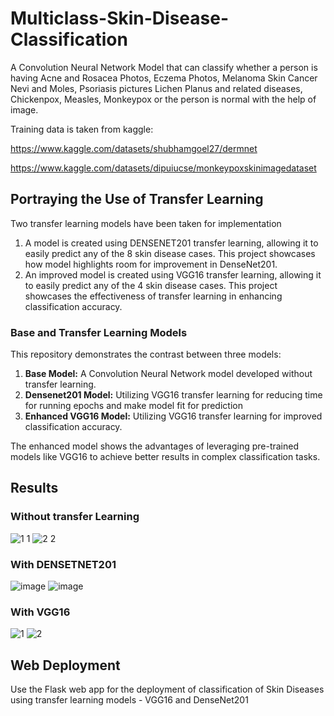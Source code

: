 # Multiclass-Skin-Disease-Classification
A Convolution Neural Network Model that can classify whether a person is having Acne and Rosacea Photos, Eczema Photos, Melanoma Skin Cancer Nevi and Moles, Psoriasis pictures Lichen Planus and related diseases, Chickenpox, Measles, Monkeypox or the person is normal with the help of image.

Training data is taken from kaggle:

https://www.kaggle.com/datasets/shubhamgoel27/dermnet

https://www.kaggle.com/datasets/dipuiucse/monkeypoxskinimagedataset

## Portraying the Use of Transfer Learning
Two transfer learning models have been taken for implementation
1) A model is created using DENSENET201 transfer learning, allowing it to easily predict any of the 8 skin disease cases. This project showcases how model highlights room for improvement in DenseNet201.
2) An improved model is created using VGG16 transfer learning, allowing it to easily predict any of the 4 skin disease cases. This project showcases the effectiveness of transfer learning in enhancing classification accuracy.

### Base and Transfer Learning Models
This repository demonstrates the contrast between three models:

1. **Base Model:** A Convolution Neural Network model developed without transfer learning.
2. **Densenet201 Model:** Utilizing VGG16 transfer learning for reducing time for running epochs and make model fit for prediction
3. **Enhanced VGG16 Model:** Utilizing VGG16 transfer learning for improved classification accuracy.

The enhanced model shows the advantages of leveraging pre-trained models like VGG16 to achieve better results in complex classification tasks.

## Results
### Without transfer Learning
![1 1](https://github.com/AkshatJain20092002/Skin-Disease-Classification/assets/106154057/065d3518-2e40-4dee-b5ce-5bd7fc70461b)
![2 2](https://github.com/AkshatJain20092002/Skin-Disease-Classification/assets/106154057/c77f3700-24f9-4b36-923e-5c0238957630)

### With DENSETNET201
![image](https://github.com/AkshatJain20092002/Skin-Disease-Classification/assets/106154057/d16a5ace-fe7a-420a-b553-98b9d123111b)
![image](https://github.com/AkshatJain20092002/Skin-Disease-Classification/assets/106154057/4ee0ca9d-796d-4a5d-8596-72a0c943e5eb)

### With VGG16
![1](https://github.com/AkshatJain20092002/Skin-Disease-Classification/assets/106154057/36da59c0-abd8-49c5-a628-37d055da5938)
![2](https://github.com/AkshatJain20092002/Skin-Disease-Classification/assets/106154057/7c50e56a-4352-4221-9b7d-0e55062a7e39)

## Web Deployment
Use the Flask web app for the deployment of classification of Skin Diseases using transfer learning models - VGG16 and DenseNet201
